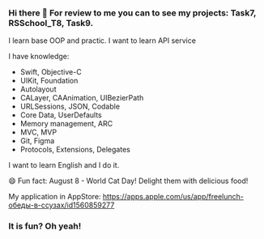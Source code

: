 ### Hi there 👋 For review to me you can to see my projects: Task7, RSSchool_T8, Task9.

I learn base OOP and practic. I want to learn API service

I have knowledge:

- Swift, Objective-C 
- UIKit, Foundation
- Autolayout
- CALayer, CAAnimation, UIBezierPath
- URLSessions, JSON, Codable
- Core Data, UserDefaults
- Memory management, ARC
- MVC, MVP
- Git, Figma
- Protocols, Extensions, Delegates

I want to learn English and I do it.

😄 Fun fact: August 8 - World Cat Day! Delight them with delicious food!

My application in AppStore: https://apps.apple.com/us/app/freelunch-обеды-в-ссузах/id1560859277

### It is fun? Oh yeah!
<!--

Here are some ideas to get you started:

- 🔭 I’m currently working on 
- 🌱 I’m currently learning 
- 👯 I’m looking to collaborate on ...
- 🤔 I’m looking for help with ...
- 💬 Ask me about ...
- 📫 How to reach me: ...
- 😄 Pronouns: ...
- ⚡ Fun fact: ...
-->
